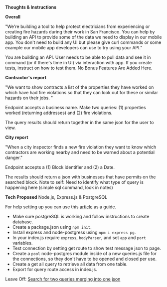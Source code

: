**Thoughts & Instructions**

**Overall**

"We're building a tool to help protect electricians from experiencing or creating fire hazards during their work in San Francisco. You can help by building an API to provide some of the data we need to display in our mobile app. You don't need to build any UI but please give curl commands or some example our mobile app developers can use to try using your API."

You are building an API. User needs to be able to pull data and see it in command (or if there's time in UI) via interaction with app. If you create tests, instruct on how to test them. No Bonus Features Are Added Here. 

**Contractor's report**

"We want to show contracts a list of the properties they have worked on which have had fire violations so that they can look out for these or similar hazards on their jobs. "

Endpoint accepts a business name. Make two queries: (1) properties worked (returning addresses) and (2) fire violations. 

The query results should return together in the same json for the user to view.

**City report**

"When a city inspector finds a new fire violation they want to know which contractors are working nearby and need to be warned about a potential danger."

Endpoint accepts a (1) Block identifier and (2) a Date.

The results should return a json with businesses that have permits on the searched block. Note to self: Need to identify what type of query is happening here (simple sql command, look in notes)

**Tech Proposed**
Node.js, Express.js & PostgreSQL

For help setting up you can use this [article](https://blog.logrocket.com/setting-up-a-restful-api-with-node-js-and-postgresql-d96d6fc892d8) as a guide.

* Make sure postgreSQL is working and follow instructions to create database.
* Create a package.json using `npm init`.
* Install express and node-postgress using `npm i express pg`.
* In your index.js require `express`, `bodyParser`, and set `app` and `port` variables.
* Test connection by setting get route to show test message json to page.
* Create a `pool` node-postgres module inside of a new queries.js file for the connections, so they don't have to be opened and closed per use. 
* Create a get all query to retrieve all data from one table.
* Export for query route access in index.js.

Leave Off: 
[Search for two queries merging into one json](https://www.google.com/search?q=js+turn+two+queries+into+one+json&rlz=1C5CHFA_enUS819US819&oq=js+turn+two+queries+into+one+json+&aqs=chrome..69i57j69i64l2.8372j0j4&sourceid=chrome&ie=UTF-8)
